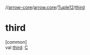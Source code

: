 //[arrow-core](../../../index.md)/[arrow.core](../index.md)/[Tuple12](index.md)/[third](third.md)

# third

[common]\
val [third](third.md): [C](index.md)
